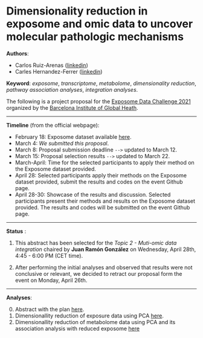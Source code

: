 # Dimensionality reduction in exposome and omic data to uncover molecular pathologic mechanisms 

__Authors__:
 * Carlos Ruiz-Arenas ([linkedin](https://es.linkedin.com/in/cruizarenas))
 * Carles Hernandez-Ferrer ([linkedin](https://es.linkedin.com/in/carleshf))

__Keyword__: _exposome_, _transcriptome_, _metabolome_, _dimensionality reduction_, _pathway association analyses_, _integration analyses_. 

The following is a project proposal for the [Exposome Data Challenge 2021](https://www.isglobal.org/-/exposome-data-analysis-challenge) organized by the [Barcelona Institute of Global Heath](https://www.isglobal.org).

---

__Timeline__ (from the official webpage):

  * February 18: Exposome dataset available [here](https://github.com/isglobal-exposomeHub/ExposomeDataChallenge2021/blob/main/README.md).
  * March 4: _We submitted this proposal_.
  * March 8: Proposal submission deadline `-->` updated to March 12.
  * March 15: Proposal selection results `-->` updated to March 22.
  * March-April: Time for the selected participants to apply their method on the Exposome dataset provided.
  * April 28: Selected participants apply their methods on the Exposome dataset provided, submit the results and codes on the event Github page.
  * April 28-30: Showcase of the results and discussion. Selected participants present their methods and results on the Exposome dataset provided. The results and codes will be submitted on the event Github page.

---

__Status__ :

  1. This abstract has been selected for the _Topic 2 - Muti-omic data integration_ chaired by __Juan Ramón González__ on Wednesday, April 28th, 4:45 - 6:00 PM (CET time).

  2. After performing the initial analyses and observed that results were not conclusive or relevant, we decided to retract our proposal form the event on Monday, April 26th.

---

__Analyses__:

  0. Abstract with the plan [here](https://github.com/carleshf/ExposomeDataChallenge2021/tree/main/abstract).
  1. Dimensionallity reduction of exposure data using PCA [here](https://github.com/carleshf/ExposomeDataChallenge2021/blob/main/analyses/exposure_pca.md).
  2. Dimensionallity reduction of metabolome data using PCA and its association analysis with reduced exposome [here](https://github.com/carleshf/ExposomeDataChallenge2021/blob/main/analyses/metabolome_pca_path_assoc.md)